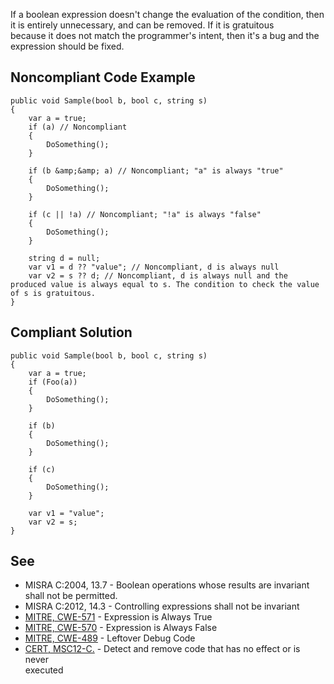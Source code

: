 
If a boolean expression doesn't change the evaluation of the condition, then it is entirely unnecessary, and can be removed. If it is gratuitous<br>because it does not match the programmer's intent, then it's a bug and the expression should be fixed.

## Noncompliant Code Example


    public void Sample(bool b, bool c, string s)
    {
        var a = true;
        if (a) // Noncompliant
        {
            DoSomething();
        }
    
        if (b &amp;&amp; a) // Noncompliant; "a" is always "true"
        {
            DoSomething();
        }
    
        if (c || !a) // Noncompliant; "!a" is always "false"
        {
            DoSomething();
        }
    
        string d = null;
        var v1 = d ?? "value"; // Noncompliant, d is always null
        var v2 = s ?? d; // Noncompliant, d is always null and the produced value is always equal to s. The condition to check the value of s is gratuitous.
    }


## Compliant Solution


    public void Sample(bool b, bool c, string s)
    {
        var a = true;
        if (Foo(a))
        {
            DoSomething();
        }
    
        if (b)
        {
            DoSomething();
        }
    
        if (c)
        {
            DoSomething();
        }
    
        var v1 = "value";
        var v2 = s;
    }


## See

- MISRA C:2004, 13.7 - Boolean operations whose results are invariant shall not be permitted.
- MISRA C:2012, 14.3 - Controlling expressions shall not be invariant
- [MITRE, CWE-571](http://cwe.mitre.org/data/definitions/571) - Expression is Always True
- [MITRE, CWE-570](http://cwe.mitre.org/data/definitions/570) - Expression is Always False
- [MITRE, CWE-489](http://cwe.mitre.org/data/definitions/489) - Leftover Debug Code
- [CERT, MSC12-C.](https://www.securecoding.cert.org/confluence/x/NYA5) - Detect and remove code that has no effect or is never<br>  executed

